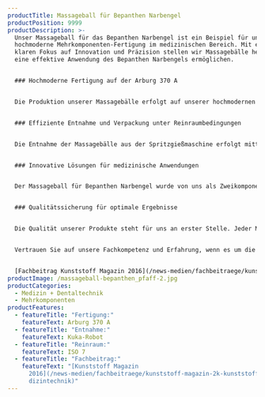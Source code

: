 ```yaml
---
productTitle: Massageball für Bepanthen Narbengel
productPosition: 9999
productDescription: >-
  Unser Massageball für das Bepanthen Narbengel ist ein Beispiel für unsere
  hochmoderne Mehrkomponenten-Fertigung im medizinischen Bereich. Mit einem
  klaren Fokus auf Innovation und Präzision stellen wir Massagebälle her, die
  eine effektive Anwendung des Bepanthen Narbengels ermöglichen.


  ### Hochmoderne Fertigung auf der Arburg 370 A


  Die Produktion unserer Massagebälle erfolgt auf unserer hochmodernen Arburg 370 A Spritzgießmaschine unter Reinraumbedingungen ISO 7. Ein 8-fach Index-Platten-Werkzeug sorgt für eine präzise Verarbeitung bei gleichzeitiger wirtschaftlicher Herstellung.


  ### Effiziente Entnahme und Verpackung unter Reinraumbedingungen


  Die Entnahme der Massagebälle aus der Spritzgießmaschine erfolgt mittels eines leistungsstarken KUKA-Roboters, der eine schnelle und präzise Handhabung der empfindlichen Teile gewährleistet. Anschließend werden die Massagebälle unter Reinraumbedingungen der Klasse ISO 7 verpackt. In unserer kontrollierten und sauberen Umgebung stellen wir sicher, dass die Massagebälle frei von Partikeln und Verunreinigungen sind, um eine sichere Anwendung im medizinischen Bereich zu gewährleisten.


  ### Innovative Lösungen für medizinische Anwendungen


  Der Massageball für Bepanthen Narbengel wurde von uns als Zweikomponententeil entwickelt. Der Fokus bei der Entwicklung lag auf kompatiblen Materialien, die perfekt aufeinander abgestimmt sind bei gleichzeitiger wirtschaftlicher Produktion. Der Ball ermöglicht so eine gezielte und sanfte Massage der Narbe, um die Regeneration des Gewebes zu unterstützen und die Narbe für die Auftragung des Gels zu stimulieren. 


  ### Qualitätssicherung für optimale Ergebnisse


  Die Qualität unserer Produkte steht für uns an erster Stelle. Jeder Massageball unterliegt einer umfassenden Qualitätskontrolle, um sicherzustellen, dass er den hohen medizinischen Standards entspricht. Unsere moderne Fertigungstechnologie und unser engagiertes Team gewährleisten, dass wir Produkte von höchster Qualität liefern.


  Vertrauen Sie auf unsere Fachkompetenz und Erfahrung, wenn es um die Fertigung von innovativen Produkten für medizinische Anwendungen geht. Unsere Präzision und unser Streben nach Spitzenleistungen machen uns zu einem verlässlichen Partner im medizinischen Fertigungsbereich.


  [F﻿achbeitrag Kunststoff Magazin 2016](/news-medien/fachbeitraege/kunststoff-magazin-2k-kunststoffteile-medizintechnik)
productImage: /massageball-bepanthen_pfaff-2.jpg
productCategories:
  - Medizin + Dentaltechnik
  - Mehrkomponenten
productFeatures:
  - featureTitle: "Fertigung:"
    featureText: Arburg 370 A
  - featureTitle: "Entnahme:"
    featureText: Kuka-Robot
  - featureTitle: "Reinraum:"
    featureText: ISO 7
  - featureTitle: "Fachbeitrag:"
    featureText: "[Kunststoff Magazin
      2016](/news-medien/fachbeitraege/kunststoff-magazin-2k-kunststoffteile-me\
      dizintechnik)"
---
```

